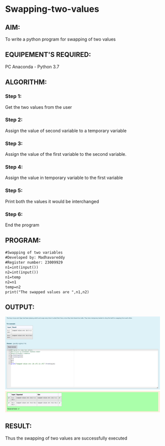 # Swapping-two-values
## AIM:
To write a python program for swapping of two values
## EQUIPEMENT'S REQUIRED: 
PC
Anaconda - Python 3.7
## ALGORITHM: 
### Step 1:
Get the two values from the user
### Step 2: 
Assign the value of second variable to a temporary variable 
### Step 3: 
Assign the value of the first variable to the second variable.
### Step 4:  
Assign the value in temporary variable to the first variable
### Step 5: 
Print both the values it would be interchanged
### Step 6: 
End the program
## PROGRAM:
```
#Swapping of two variables
#Developed by: Madhavareddy
#Register number: 23009929
n1=int(input())
n2=int(input())
n1=temp
n2=n1
temp=n2
print("The swapped values are ",n1,n2)
```
## OUTPUT:
!['output'](./swapping%20of%20two%20numbers.png)
## RESULT:
Thus the swapping of two values are successfully executed



